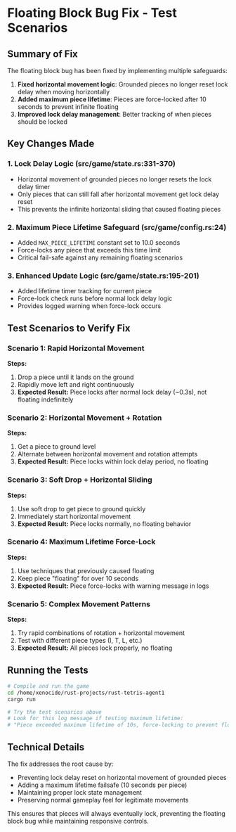 # Floating Block Bug Fix - Test Scenarios

## Summary of Fix

The floating block bug has been fixed by implementing multiple safeguards:

1. **Fixed horizontal movement logic**: Grounded pieces no longer reset lock delay when moving horizontally
2. **Added maximum piece lifetime**: Pieces are force-locked after 10 seconds to prevent infinite floating
3. **Improved lock delay management**: Better tracking of when pieces should be locked

## Key Changes Made

### 1. Lock Delay Logic (src/game/state.rs:331-370)
- Horizontal movement of grounded pieces no longer resets the lock delay timer
- Only pieces that can still fall after horizontal movement get lock delay reset
- This prevents the infinite horizontal sliding that caused floating pieces

### 2. Maximum Piece Lifetime Safeguard (src/game/config.rs:24)
- Added `MAX_PIECE_LIFETIME` constant set to 10.0 seconds
- Force-locks any piece that exceeds this time limit
- Critical fail-safe against any remaining floating scenarios

### 3. Enhanced Update Logic (src/game/state.rs:195-201)
- Added lifetime timer tracking for current piece
- Force-lock check runs before normal lock delay logic
- Provides logged warning when force-lock occurs

## Test Scenarios to Verify Fix

### Scenario 1: Rapid Horizontal Movement
**Steps:**
1. Drop a piece until it lands on the ground
2. Rapidly move left and right continuously 
3. **Expected Result:** Piece locks after normal lock delay (~0.3s), not floating indefinitely

### Scenario 2: Horizontal Movement + Rotation
**Steps:**
1. Get a piece to ground level
2. Alternate between horizontal movement and rotation attempts
3. **Expected Result:** Piece locks within lock delay period, no floating

### Scenario 3: Soft Drop + Horizontal Sliding
**Steps:**
1. Use soft drop to get piece to ground quickly
2. Immediately start horizontal movement
3. **Expected Result:** Piece locks normally, no floating behavior

### Scenario 4: Maximum Lifetime Force-Lock
**Steps:**
1. Use techniques that previously caused floating
2. Keep piece "floating" for over 10 seconds
3. **Expected Result:** Piece force-locks with warning message in logs

### Scenario 5: Complex Movement Patterns
**Steps:**
1. Try rapid combinations of rotation + horizontal movement
2. Test with different piece types (I, T, L, etc.)
3. **Expected Result:** All pieces lock properly, no floating

## Running the Tests

```bash
# Compile and run the game
cd /home/xenocide/rust-projects/rust-tetris-agent1
cargo run

# Try the test scenarios above
# Look for this log message if testing maximum lifetime:
# "Piece exceeded maximum lifetime of 10s, force-locking to prevent floating bug"
```

## Technical Details

The fix addresses the root cause by:
- Preventing lock delay reset on horizontal movement of grounded pieces
- Adding a maximum lifetime failsafe (10 seconds per piece)
- Maintaining proper lock state management
- Preserving normal gameplay feel for legitimate movements

This ensures that pieces will always eventually lock, preventing the floating block bug while maintaining responsive controls.